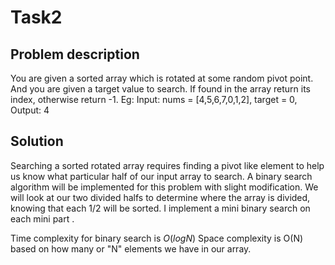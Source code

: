 # Task2 
## Problem description
You are given a sorted array which is rotated at some random pivot point. And you are given a target value to search. If found in the array return its index, otherwise return -1.
Eg: Input: nums = [4,5,6,7,0,1,2], target = 0, Output: 4

## Solution
Searching a sorted rotated array requires finding a pivot like element to help us know what particular half of our input array to search. A binary search algorithm will be implemented for this problem with slight modification. We will look at our two divided halfs to determine where the array is divided, knowing that each 1/2 will be sorted. 
I implement a mini binary search on each mini part . 

Time complexity for binary search is $O(log N)$ 
Space complexity is O(N) based on how many or "N" elements we have in our array.